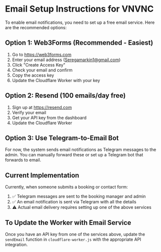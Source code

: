 # Email Setup Instructions for VNVNC

To enable email notifications, you need to set up a free email service. Here are the recommended options:

## Option 1: Web3Forms (Recommended - Easiest)

1. Go to https://web3forms.com
2. Enter your email address (Seregamarkin1@gmail.com)
3. Click "Create Access Key"
4. Check your email and confirm
5. Copy the access key
6. Update the Cloudflare Worker with your key

## Option 2: Resend (100 emails/day free)

1. Sign up at https://resend.com
2. Verify your email
3. Get your API key from the dashboard
4. Update the Cloudflare Worker

## Option 3: Use Telegram-to-Email Bot

For now, the system sends email notifications as Telegram messages to the admin.
You can manually forward these or set up a Telegram bot that forwards to email.

## Current Implementation

Currently, when someone submits a booking or contact form:
1. ✅ Telegram messages are sent to the booking manager and admin
2. ✅ An email notification is sent via Telegram with all the details
3. ⚠️ Actual email delivery requires setting up one of the above services

## To Update the Worker with Email Service

Once you have an API key from one of the services above, update the `sendEmail` function in `cloudflare-worker.js` with the appropriate API integration.